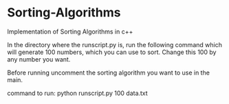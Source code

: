# Sorting-Algorithms
Implementation of Sorting Algorithms in c++

In the directory where the runscript.py is, run the following command which will generate 100 numbers, which you can use to sort. 
Change this 100 by any number you want.

Before running uncomment the sorting algorithm you want to use in the main. 

command to run:
python runscript.py 100 data.txt

